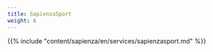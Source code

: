```yaml
---
title: SapienzaSport
weight: 6
---
```


{{% include "content/sapienza/en/services/sapienzasport.md" %}}